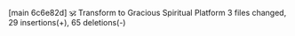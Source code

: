 [main 6c6e82d] 🕉️ Transform to Gracious Spiritual Platform
 3 files changed, 29 insertions(+), 65 deletions(-)
